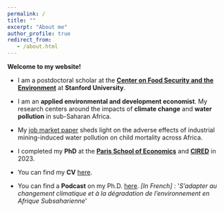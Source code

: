```yaml
---
permalink: /
title: ""
excerpt: "About me"
author_profile: true
redirect_from: 
   - /about.html
---
```


__Welcome to my website!__

* I am a postdoctoral scholar at the <a href="https://fse.fsi.stanford.edu/"><strong>Center on Food Security and the Environment</strong></a> at <strong>Stanford University</strong>. 

* I am an __applied environmental and development economist__. My research centers around the impacts of __climate change__ and __water pollution__ in sub-Saharan Africa.

*  My <a href="http://melaniegittard.github.io/files/GITTARD_HU2023.pdf">job market paper</a> sheds light on the adverse effects of industrial mining-induced water pollution on child mortality across Africa.

*  I completed my __PhD__  at the <a href="https://www.parisschoolofeconomics.eu/en/">__Paris School of Economics__</a> and <a href="https://www.centre-cired.fr/en/">__CIRED__</a> in 2023.

* You can find my __CV__ <a href="http://melaniegittard.github.io/files/CV_GITTARD.pdf">here</a>.

*  You can find a __Podcast__ on my Ph.D. <a href="https://ingenius.ecoledesponts.fr/articles/sadapter-au-changement-climatique-et-a-la-degradation-de-lenvironnement-en-afrique-subsaharienne/">here</a>.
  _[In French]_ :  '_S’adapter au changement climatique et à la dégradation de l’environnement en Afrique Subsaharienne_'
